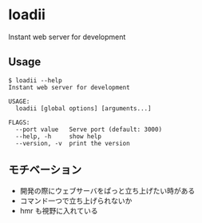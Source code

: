 # loadii
Instant web server for development

## Usage
```console
$ loadii --help
Instant web server for development

USAGE:
  loadii [global options] [arguments...]

FLAGS:
  --port value   Serve port (default: 3000)
  --help, -h     show help
  --version, -v  print the version
```

## モチベーション
- 開発の際にウェブサーバをぱっと立ち上げたい時がある
- コマンド一つで立ち上げられないか
- hmr も視野に入れている
